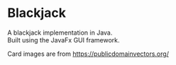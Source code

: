# Blackjack

A blackjack implementation in Java.  
Built using the JavaFx GUI framework.

Card images are from https://publicdomainvectors.org/
